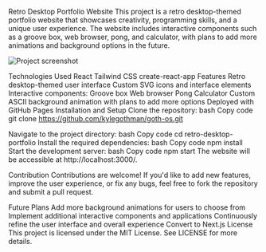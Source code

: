 Retro Desktop Portfolio Website
This project is a retro desktop-themed portfolio website that showcases creativity, programming skills, and a unique user experience. The website includes interactive components such as a groove box, web browser, pong, and calculator, with plans to add more animations and background options in the future.

![Project screenshot](https://github.com/kylegothman/goth-os/public/images/screenshot.png)

Technologies Used
React
Tailwind CSS
create-react-app
Features
Retro desktop-themed user interface
Custom SVG icons and interface elements
Interactive components:
Groove box
Web browser
Pong
Calculator
Custom ASCII background animation with plans to add more options
Deployed with GitHub Pages
Installation and Setup
Clone the repository:
bash
Copy code
git clone https://github.com/kylegothman/goth-os.git

Navigate to the project directory:
bash
Copy code
cd retro-desktop-portfolio
Install the required dependencies:
bash
Copy code
npm install
Start the development server:
bash
Copy code
npm start
The website will be accessible at http://localhost:3000/.

Contribution
Contributions are welcome! If you'd like to add new features, improve the user experience, or fix any bugs, feel free to fork the repository and submit a pull request.

Future Plans
Add more background animations for users to choose from
Implement additional interactive components and applications
Continuously refine the user interface and overall experience
Convert to Next.js
License
This project is licensed under the MIT License. See LICENSE for more details.
